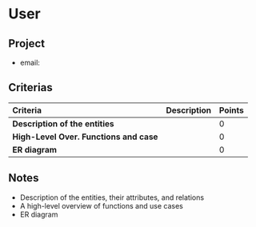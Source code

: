 # User

## Project

* email: 

## Criterias
| Criteria                                | Description                                                  | Points |
| :-------------------------------------- | ------------------------------------------------------------ | ------ |
| **Description of the entities**         |                                                              | 0      |
| **High-Level Over. Functions and case** |                                                              | 0      |
| **ER diagram**                          |                                                              | 0      |

## Notes

* Description of the entities, their attributes, and relations
* A high-level overview of functions and use cases
* ER diagram

